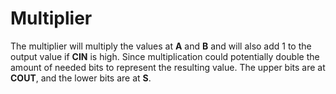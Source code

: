 # Multiplier

The multiplier will multiply the values at **A** and **B** and will also add 1 to the output value if **CIN** is high. Since multiplication could potentially double the amount of needed bits to represent the resulting value. The upper bits are at **COUT**, and the lower bits are at **S**.
